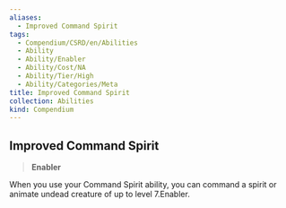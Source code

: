```yaml
---
aliases:
  - Improved Command Spirit
tags:
  - Compendium/CSRD/en/Abilities
  - Ability
  - Ability/Enabler
  - Ability/Cost/NA
  - Ability/Tier/High
  - Ability/Categories/Meta
title: Improved Command Spirit
collection: Abilities
kind: Compendium
---
```

## Improved Command Spirit  
>**Enabler**
  
When you use your Command Spirit ability, you can command a spirit or animate undead creature of up to level 7.Enabler.